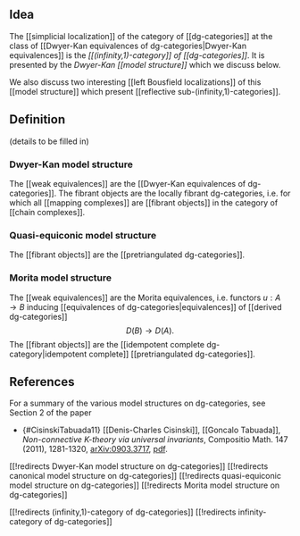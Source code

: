 ## Idea

The [[simplicial localization]] of the category of [[dg-categories]] at the class of [[Dwyer-Kan equivalences of dg-categories|Dwyer-Kan equivalences]] is the _[[(infinity,1)-category]] of [[dg-categories]]_. It is presented by the _Dwyer-Kan [[model structure]]_ which we discuss below.

We also discuss two interesting [[left Bousfield localizations]] of this [[model structure]] which present [[reflective sub-(infinity,1)-categories]].

## Definition

(details to be filled in)

### Dwyer-Kan model structure

The [[weak equivalences]] are the [[Dwyer-Kan equivalences of dg-categories]]. The fibrant objects are the locally fibrant dg-categories, i.e. for which all [[mapping complexes]] are [[fibrant objects]] in the category of [[chain complexes]].

### Quasi-equiconic model structure

The [[fibrant objects]] are the [[pretriangulated dg-categories]].

### Morita model structure

The [[weak equivalences]] are the Morita equivalences, i.e. functors $u : A \to B$ inducing [[equivalences of dg-categories|equivalences]] of [[derived dg-categories]]
  $$ D(B) \to D(A). $$
The [[fibrant objects]] are the [[idempotent complete dg-category|idempotent complete]] [[pretriangulated dg-categories]].

## References

For a summary of the various model structures on dg-categories, see Section 2 of the paper

* {#CisinskiTabuada11} [[Denis-Charles Cisinski]], [[Goncalo Tabuada]], _Non-connective K-theory via universal invariants_, Compositio Math. 147 (2011), 1281-1320, [arXiv:0903.3717](http://arxiv.org/abs/0903.3717), [pdf](http://www.math.univ-toulouse.fr/~dcisinsk/Non-connective-K-theory.pdf).

[[!redirects Dwyer-Kan model structure on dg-categories]]
[[!redirects canonical model structure on dg-categories]]
[[!redirects quasi-equiconic model structure on dg-categories]]
[[!redirects Morita model structure on dg-categories]]

[[!redirects (infinity,1)-category of dg-categories]]
[[!redirects infinity-category of dg-categories]]